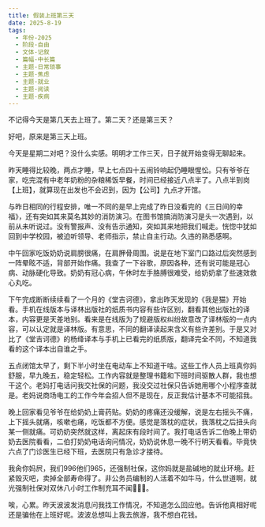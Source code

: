 ```yaml
---
title: 假装上班第三天
date: 2025-8-19
tags:
  - 年份-2025
  - 阶段-自由
  - 文体-记叙
  - 篇幅-中长篇
  - 主题-日常琐事
  - 主题-焦虑
  - 主题-就业
  - 主题-阅读
  - 主题-疾病
---
```


不记得今天是第几天去上班了。第二天？还是第三天？

好吧，原来是第三天上班。

今天是星期二对吧？没什么实感。明明才工作三天，日子就开始变得无聊起来。

昨天睡得比较晚，两点才睡，早上七点四十五闹铃响起仍睡眼惺忪。只有爷爷在家，吃完混有中老年奶粉的杂粮稀饭早餐，时间已经接近八点半了。八点半到岗【上班】，就算现在出发也不会迟到，因为【公司】九点才开馆。

与昨日相同的行程安排，唯一不同的是早上完成了昨日没看完的《三日间的幸福》，还有突如其来莫名其妙的消防演习。在图书馆搞消防演习是头一次遇到，以前从未听说过。没有警报声、没有告示通知，突如其来地把我们喊走。恍惚中犹如回到中学校园，被迫听领导、老师指示，禁止自主行动。久违的熟悉感啊。

中午回家吃饭奶奶说肩膀很痛，在肩胛骨周围。说是在地下室门口路过后突然感到一阵晕眩不适，背部开始作痛。我查了一下谷歌，原因各种，还有说可能是冠心病、动脉硬化导致。奶奶有冠心病，午休时左手胳膊很难受，给奶奶拿了些速效救心丸吃。

下午完成断断续续看了一个月的《堂吉诃德》，拿出昨天发现的《我是猫》开始看。手机在线版本与译林出版社的纸质书内容有些许区别，翻看其他出版社的译本，内容更是天差地别。看来是在线版为了规避版权纠纷故意改了译林版的一点内容，可以认定就是译林版。有意思，不同的翻译读起来含义有些许差别。于是又对比了《堂吉诃德》的杨绛译本与手机上已看完的纸质版，翻译完全不同，不知道我看的这个译本出自谁之手。

五点闭馆太早了，剩下半小时坐在电动车上不知道干啥。这些工作人员上班真你妈舒服，早九晚五，稳定轻松。工作内容就是整理书籍和下班时间驱散人群，我也想干这个。老妈打电话问我交社保的问题，我没交过社保只告诉她用哪个小程序查就是。老妈说商场电工的工作今年会招人但不是现在，反正我估计基本不可能招我。

晚上回家看见爷爷在给奶奶上膏药贴。奶奶的疼痛还没缓解，说是左右摇头不痛，上下摇头就痛，咳嗽也痛，吃饭都不方便。感觉是落枕的症状，我落枕之后扭头向某一侧就痛。可奶奶突然就这样，离起床有段时间了。我打电话告诉二伯晚上带奶奶去医院看看，二伯打奶奶电话询问情况，奶奶说休息一晚不行明天看看。毕竟快六点了门诊医生已经下班，去医院只有急诊才接待。

我肏你妈屄，我们996他们965，还强制社保，这你妈就是盐碱地的就业环境。赶紧毁灭吧，卖掉全部寿命得了。非公务员编制的人活着不如牛马，什么世道啊，就光强制社保对双休八小时工作制充耳不闻🖕🖕🖕。

唉，心累。昨天波波发消息问我找工作情况，不知道怎么回应他。告诉他真相好呢还是骗他在上班好呢。波波总想叫上我去旅游，我不想白花钱。
